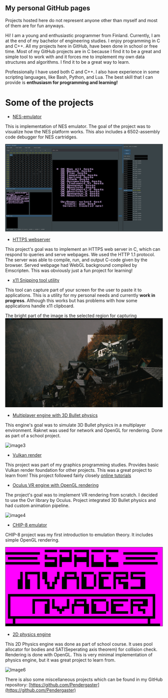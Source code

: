 ## My personal GitHub pages

Projects hosted here do not represent anyone other than myself and most of them are for fun anyways. 

Hi! I am a young and enthusiastic programmer from Finland. Currently, I am at the end of my bachelor of engineering studies. 
I enjoy programming in C and C++. All my projects here in GitHub, have been done in school or free time. 
Most of my GitHub projects are in C because I find it to be a great and simple tool to work with and it forces me to implement my own data structures and algorithms.
I find it to be a great way to learn.

Professionally I have used both C and C++. I also have experience in some scripting languages, like Bash, Python, and Lua.
The best skill that I can provide is **enthusiasm for programming and learning!**

# Some of the projects

- [NES-emulator](https://github.com/Pendergaster/nes-emu)

This is implementation of NES emulator. The goal of the project was to visualize how the NES platform works. This also includes a 6502-assembly code debugger for NES cartridges.

![image1](https://github.com/Pendergaster/nes-emu/raw/master/nesemudemo.png)

- [HTTPS webserver](https://github.com/Pendergaster/CWebDevAdventure)

This project's goal was to implement an HTTPS web server in C, which can respond to queries and serve webpages. We used the HTTP 1.1 protocol. The server was able to compile, run, and output C-code given by the browser. Served webpage had WebGL background compiled by Emscripten. This was obviously just a fun project for learning!

- [x11 Snipping tool utility](https://github.com/Pendergaster/snippy)

This tool can capture part of your screen for the user to paste it to applications. This is a utility for my personal needs and currently **work in progress**. Although this works but has problems with how some applications handle x11 clipboard.

The bright part of the image is the selected region for capturing
![image2](https://github.com/Pendergaster/snippy/raw/master/snippy_ex.png)

- [Multiplayer engine with 3D Bullet physics](https://github.com/Pendergaster/MultiplayerMotor)

This engine's goal was to simulate 3D Bullet physics in a multiplayer environment. Raknet was used for network and OpenGL for rendering. Done as part of a school project.

![image3](https://github.com/Pendergaster/MultiplayerMotor/raw/master/demo.gif)

- [Vulkan render](https://github.com/Pendergaster/Basic-vulkan)

This project was part of my graphics programming studies. Provides basic Vulkan render foundation for other projects. This was a great project to learn from! This project followed fairly closely [online tutorials](https://vulkan-tutorial.com/)

- [Oculus VR engine with OpenGL rendering](https://github.com/Pendergaster/VRstuff)

The project's goal was to implement VR rendering from scratch. I decided to use the Ovr library by Oculus. Project integrated 3D Bullet physics and had custom animation pipeline.

![image4](https://github.com/Pendergaster/VRstuff/raw/master/demo.gif)

- [CHIP-8 emulator](https://github.com/Pendergaster/chip8-emu)

CHIP-8 project was my first introduction to emulation theory. It includes simple OpenGL rendering.

![Image5](https://github.com/Pendergaster/chip8-emu/raw/master/chipinvaders.png)

- [2D physics engine](https://github.com/Pendergaster/2dPhysics)

This 2D Physics engine was done as part of school course. It uses pool allocator for bodies and SAT(Seperating axis theorem) for collision check.
Rendering is done with OpenGL. This is very minimal implementation of physics engine, but it was great project to learn from.

![Image6](https://github.com/Pendergaster/2dPhysics/raw/master/laatikkoVid.gif)


There is also some miscellaneous projects which can be found in my GitHub repository: [https://github.com/Pendergaster](https://github.com/Pendergaster)
